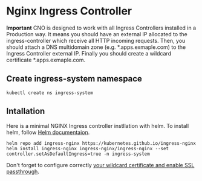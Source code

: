 

# Nginx Ingress Controller


**Important** CNO is designed to work with all Ingress Controllers installed in a Production way.  It means you should have an external IP allocated to the ingress-controller which receive all HTTP incoming requests. Then, you should attach a DNS multidomain zone (e.g. *.apps.exmaple.com) to the Ingress Controller external IP. Finally you should create a wildcard certificate *.apps.exmaple.com.  


## Create ingress-system namespace
```
kubectl create ns ingress-system
```

## Intallation

Here is a minimal NGINX Ingress controller instllation with helm. To install helm, follow [Helm documentaion](https://helm.sh/docs/intro/install/).

```
helm repo add ingress-nginx https://kubernetes.github.io/ingress-nginx
helm install ingress-nginx ingress-nginx/ingress-nginx --set controller.setAsDefaultIngress=true -n ingress-system
```

Don't forget to configure correctly [your wildcard certificate and enable SSL passthrough](https://kubernetes.github.io/ingress-nginx/user-guide/tls/).
